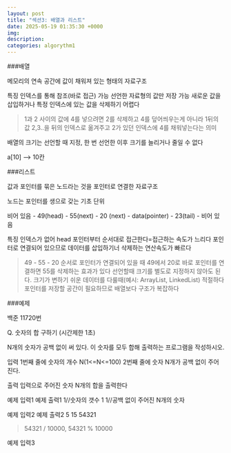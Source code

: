 ```yaml
---
layout: post
title: "섹션3: 배열과 리스트"
date: 2025-05-19 01:35:30 +0000
img:
description:
categories: algorythm1
---
```





###배열 

메모리의 연속 공간에 값이 채워져 있는 형태의 자료구조 

특징
인덱스를 통해 참조(바로 접근) 가능 
선언한 자료형의 값만 저장 가능
새로운 값을 삽입하거나 특정 인덱스에 있는 값을 삭제하기 어렵다 

>1과 2 사이의 값에 4를 넣으려면 
2를 삭제하고 4를 덮어씌우는게 아니라 1뒤의 값 2,3..을 뒤의 인덱스로 옮겨주고 2가 있던 인덱스에 4를 채워넣는다는 의미 

배열의 크기는 선언할 때 지정, 한 번 선언한 이후 크기를 늘리거나 줄일 수 없다 

a[10]  --> 10칸 


###리스트 

값과 포인터를 묶은 노드라는 것을 포인터로 연결한 자료구조 

노드는 포인터를 생으로 갖는 기초 단위 

비어 있음 - 49(head) - 55(next) - 20 (next) - data(pointer) - 23(tail) - 비어 있음

특징
인덱스가 없어 head 포인터부터 순서대로 접근한다=접근하는 속도가 느리다 
포인터로 연결되어 있으므로 데이터를 삽입하기너 삭제하는 연산속도가 빠르다 

>49 - 55 - 20 순서로 포인터가 연결되어 있을 때 
49에서 20로 바로 포인터를 연결하면 55를 삭제하는 효과가 있다 
선언할때 크기를 별도로 지정하지 않아도 된다. 크기가 변하기 쉬운 데이터를 다룰때(예시: ArrayList, LinkedList) 적절하다 
포인터를 저장할 공간이 필요하므로 배열보다 구조가 복잡하다 

###예제

백준 11720번

Q. 숫자의 합 구하기 (시간제한 1초)

N개의 숫자가 공백 없이 써 있다. 이 숫자를 모두 합해 출력하는 프로그램을 작성하시오.

입력
1번째 줄에 숫자의 개수 N(1<=N<=100) 2번째 줄에 숫자 N개가 공백 없이 주어진다.

출력
입력으로 주어진 숫자 N개의 합을 출력한다 

예제 입력1                                예제 출력1
1//숫자의 갯수                            1
1//공백 없이 주어진 N개의 숫자      

예제 입력2                                예제 출력2
5                                         15
54321

>54321 / 10000, 54321 % 10000

예제 입력3


